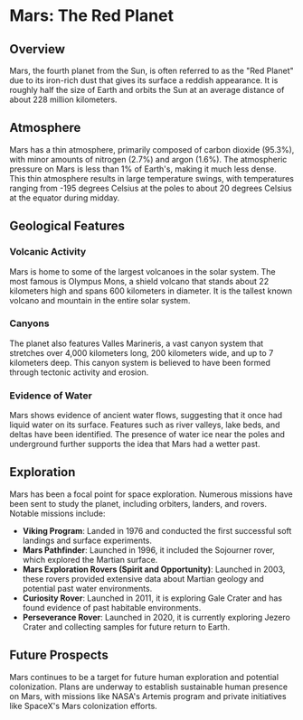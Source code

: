 # Mars: The Red Planet

## Overview
Mars, the fourth planet from the Sun, is often referred to as the "Red Planet" due to its iron-rich dust that gives its surface a reddish appearance. It is roughly half the size of Earth and orbits the Sun at an average distance of about 228 million kilometers.

## Atmosphere
Mars has a thin atmosphere, primarily composed of carbon dioxide (95.3%), with minor amounts of nitrogen (2.7%) and argon (1.6%). The atmospheric pressure on Mars is less than 1% of Earth's, making it much less dense. This thin atmosphere results in large temperature swings, with temperatures ranging from -195 degrees Celsius at the poles to about 20 degrees Celsius at the equator during midday.

## Geological Features
### Volcanic Activity
Mars is home to some of the largest volcanoes in the solar system. The most famous is Olympus Mons, a shield volcano that stands about 22 kilometers high and spans 600 kilometers in diameter. It is the tallest known volcano and mountain in the entire solar system.

### Canyons
The planet also features Valles Marineris, a vast canyon system that stretches over 4,000 kilometers long, 200 kilometers wide, and up to 7 kilometers deep. This canyon system is believed to have been formed through tectonic activity and erosion.

### Evidence of Water
Mars shows evidence of ancient water flows, suggesting that it once had liquid water on its surface. Features such as river valleys, lake beds, and deltas have been identified. The presence of water ice near the poles and underground further supports the idea that Mars had a wetter past.

## Exploration
Mars has been a focal point for space exploration. Numerous missions have been sent to study the planet, including orbiters, landers, and rovers. Notable missions include:
- **Viking Program**: Landed in 1976 and conducted the first successful soft landings and surface experiments.
- **Mars Pathfinder**: Launched in 1996, it included the Sojourner rover, which explored the Martian surface.
- **Mars Exploration Rovers (Spirit and Opportunity)**: Launched in 2003, these rovers provided extensive data about Martian geology and potential past water environments.
- **Curiosity Rover**: Launched in 2011, it is exploring Gale Crater and has found evidence of past habitable environments.
- **Perseverance Rover**: Launched in 2020, it is currently exploring Jezero Crater and collecting samples for future return to Earth.

## Future Prospects
Mars continues to be a target for future human exploration and potential colonization. Plans are underway to establish sustainable human presence on Mars, with missions like NASA's Artemis program and private initiatives like SpaceX's Mars colonization efforts.

